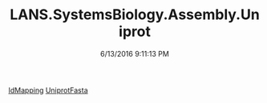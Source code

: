 ﻿---
title: LANS.SystemsBiology.Assembly.Uniprot
date: 6/13/2016 9:11:13 PM
---

[IdMapping](T-LANS.SystemsBiology.Assembly.Uniprot.IdMapping.html)
[UniprotFasta](T-LANS.SystemsBiology.Assembly.Uniprot.UniprotFasta.html)
